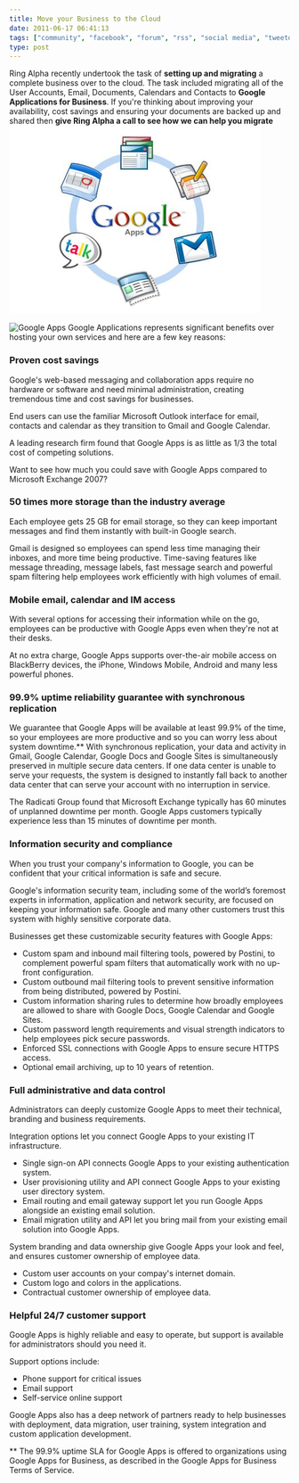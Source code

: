 ```yaml
---
title: Move your Business to the Cloud
date: 2011-06-17 06:41:13
tags: ["community", "facebook", "forum", "rss", "social media", "tweetdeck", "twitter"]
type: post
---
```

Ring Alpha recently undertook the task of **setting up and migrating** a
complete business over to the cloud. The task included migrating all of
the User Accounts, Email, Documents, Calendars and Contacts to **Google
Applications for Business**.
 If you're thinking about improving your availability, cost savings and
ensuring your documents are backed up and shared then **give Ring Alpha
a call to see how we can help you migrate**
 ![](/assets/Google-Apps3.jpg "Google Apps")

![](/assets/google-apps-graphic.jpg "Google Apps")
 Google Applications represents significant benefits over hosting your
own services and here are a few key
reasons:

<div class="section">

### Proven cost savings

Google's web-based messaging and collaboration apps require no hardware
or software and
 need minimal administration, creating tremendous time and cost savings
for businesses.

End users can use the familiar Microsoft Outlook
 interface for email, contacts and calendar as they transition to Gmail
and Google
 Calendar.

A leading research firm found that Google Apps is as little as 1/3 the
total cost of
 competing solutions.

Want to see how much you could save with Google Apps compared to
Microsoft Exchange 2007?

### 50 times more storage than the industry average

Each employee gets 25 GB for email storage, so they can keep important
messages and find
 them instantly with built-in Google search.

Gmail is designed so employees can spend less time managing their
inboxes, and more time
 being productive. Time-saving features like message threading, message
labels, fast
 message search and powerful spam filtering help employees work
efficiently with high
 volumes of email.

### Mobile email, calendar and IM access

With several options for accessing their information while on the go,
employees can be
 productive with Google Apps even when they're not at their desks.

At no extra charge, Google Apps supports over-the-air mobile access on
BlackBerry
 devices, the iPhone, Windows Mobile, Android and many less powerful
phones.

### 99.9% uptime reliability guarantee with synchronous replication

We guarantee that Google Apps will be available at least 99.9% of the
time, so your
 employees are more productive and so you can worry less about system
downtime.**
With synchronous replication, your data and activity in Gmail, Google
Calendar, Google
 Docs and Google Sites is simultaneously preserved in multiple secure
data centers. If one
 data center is unable to serve your requests, the system is designed to
instantly fall
 back to another data center that can serve your account with no
interruption in service.

The Radicati Group found that Microsoft Exchange typically has 60
minutes of unplanned
 downtime per month. Google Apps customers typically experience less
than 15 minutes of
 downtime per month.

### Information security and compliance

When you trust your company's information to Google, you can be
confident that your
 critical information is safe and secure.

Google's information security team, including some of the world’s
foremost experts
 in information, application and network security, are focused on
keeping your information
 safe. Google and many other customers trust this system with highly
sensitive corporate
 data.

Businesses get these customizable security features with Google
Apps:

-   Custom spam and inbound mail filtering tools, powered by Postini, to
    complement
     powerful spam filters that automatically work with no up-front
    configuration.
-   Custom outbound mail filtering tools to prevent sensitive
    information from being
     distributed, powered by Postini.
-   Custom information sharing rules to determine how broadly employees
    are allowed to
     share with Google Docs, Google Calendar and Google Sites.
-   Custom password length requirements and visual strength indicators
    to help employees
     pick secure passwords.
-   Enforced SSL connections with Google Apps to ensure secure HTTPS
    access.
-   Optional email archiving, up to 10 years of retention.

### Full administrative and data control

Administrators can deeply customize Google Apps to meet their technical,
branding and
 business requirements.

Integration options let you connect Google Apps to your existing IT
infrastructure.

-   Single sign-on API connects Google Apps to your existing
    authentication system.
-   User provisioning utility and API connect Google Apps to your
    existing user directory
     system.
-   Email routing and email gateway support let you run Google Apps
    alongside an existing
     email solution.
-   Email migration utility and API let you bring mail from your
    existing email solution
     into Google Apps.

System branding and data ownership give Google Apps your look and feel,
and ensures
 customer ownership of employee data.

-   Custom user accounts on your compay's internet domain.
-   Custom logo and colors in the applications.
-   Contractual customer ownership of employee data.

### Helpful 24/7 customer support

Google Apps is highly reliable and easy to operate, but support is
available for
 administrators should you need it.

Support options
include:

-   Phone support for critical issues
-   Email support
-   Self-service online support

Google Apps also has a deep network of partners ready to help businesses
with
 deployment, data migration, user training, system integration and
custom application
 development.

\*\* The 99.9% uptime SLA for Google Apps is offered to organizations
using Google
 Apps for Business, as described in the Google Apps for Business Terms
of Service.

</div>
